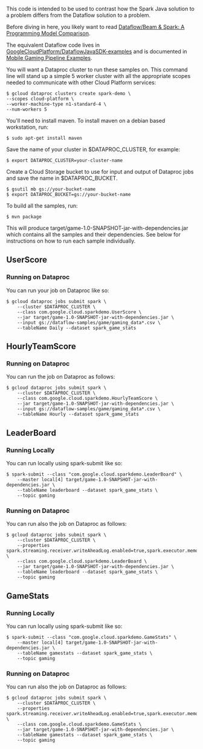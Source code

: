 This code is intended to be used to contrast how the Spark Java solution to
a problem differs from the Dataflow solution to a problem.

Before diving in here, you likely want to read [Dataflow/Beam & Spark:
A Programming Model Comparison](https://cloud.google.com/dataflow/blog/dataflow-beam-and-spark-comparison).

The equivalent Dataflow code lives in [GoogleCloudPlatform/DataflowJavaSDK-examples](http://github.com/GoogleCloudPlatform/DataflowJavaSDK-examples/tree/master/src/main/java8/com/google/cloud/dataflow/examples/complete/game) and is documented in [Mobile Gaming Pipeline Examples](https://cloud.google.com/dataflow/examples/gaming-example).

You will want a Dataproc cluster to run these samples on. This command line
will stand up a simple 5 worker cluster with all the appropriate scopes
needed to communicate with other Cloud Platform services:

    $ gcloud dataproc clusters create spark-demo \
    --scopes cloud-platform \
    --worker-machine-type n1-standard-4 \
    --num-workers 5

You'll need to install maven. To install maven on a debian based
workstation, run:

    $ sudo apt-get install maven

Save the name of your cluster in $DATAPROC_CLUSTER, for example:

    $ export DATAPROC_CLUSTER=your-cluster-name

Create a Cloud Storage bucket to use for input and output of Dataproc jobs and
save the name in $DATAPROC_BUCKET.

    $ gsutil mb gs://your-bucket-name
    $ export DATAPROC_BUCKET=gs://your-bucket-name

To build all the samples, run:

    $ mvn package

This will produce target/game-1.0-SNAPSHOT-jar-with-dependencies.jar which
contains all the samples and their dependencies.
See below for instructions on how to run each sample individually.

## UserScore

### Running on Dataproc

You can run your job on Dataproc like so:

    $ gcloud dataproc jobs submit spark \
        --cluster $DATAPROC_CLUSTER \
        --class com.google.cloud.sparkdemo.UserScore \
        --jar target/game-1.0-SNAPSHOT-jar-with-dependencies.jar \
        --input gs://dataflow-samples/game/gaming_data*.csv \
        --tableName Daily --dataset spark_game_stats

## HourlyTeamScore

### Running on Dataproc

You can run the job on Dataproc as follows:

    $ gcloud dataproc jobs submit spark \
        --cluster $DATAPROC_CLUSTER \
        --class com.google.cloud.sparkdemo.HourlyTeamScore \
        --jar target/game-1.0-SNAPSHOT-jar-with-dependencies.jar \
        --input gs://dataflow-samples/game/gaming_data*.csv \
        --tableName Hourly --dataset spark_game_stats

## LeaderBoard

### Running Locally

You can run locally using spark-submit like so:

    $ spark-submit --class "com.google.cloud.sparkdemo.LeaderBoard" \
        --master local[4] target/game-1.0-SNAPSHOT-jar-with-dependencies.jar \
        --tableName leaderboard --dataset spark_game_stats \
        --topic gaming

### Running on Dataproc

You can run also the job on Dataproc as follows:

    $ gcloud dataproc jobs submit spark \
        --cluster $DATAPROC_CLUSTER \
        --properties spark.streaming.receiver.writeAheadLog.enabled=true,spark.executor.memory=4g,spark.executor.instances=10 \
        --class com.google.cloud.sparkdemo.LeaderBoard \
        --jar target/game-1.0-SNAPSHOT-jar-with-dependencies.jar \
        --tableName leaderboard --dataset spark_game_stats \
        --topic gaming


## GameStats

### Running Locally

You can run locally using spark-submit like so:

    $ spark-submit --class "com.google.cloud.sparkdemo.GameStats" \
        --master local[4] target/game-1.0-SNAPSHOT-jar-with-dependencies.jar \
        --tableName gamestats --dataset spark_game_stats \
        --topic gaming

### Running on Dataproc

You can run also the job on Dataproc as follows:

    $ gcloud dataproc jobs submit spark \
        --cluster $DATAPROC_CLUSTER \
        --properties spark.streaming.receiver.writeAheadLog.enabled=true,spark.executor.memory=4g,spark.executor.instances=10 \
        --class com.google.cloud.sparkdemo.GameStats \
        --jar target/game-1.0-SNAPSHOT-jar-with-dependencies.jar \
        --tableName gamestats --dataset spark_game_stats \
        --topic gaming
